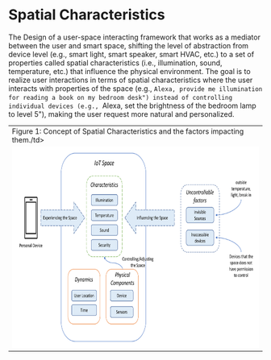 # Spatial Characteristics

The Design of a user-space interacting framework that works as a mediator between the user and smart space, shifting the level of abstraction from device level (e.g., smart light, smart speaker, smart HVAC, etc.) to a set of properties called spatial characteristics (i.e., illumination, sound, temperature, etc.) that influence the physical environment. The goal is to realize user interactions in terms of spatial characteristics where the user interacts with properties of the space (e.g., ``Alexa, provide me illumination for reading a book on my bedroom desk") instead of controlling individual devices (e.g., ``Alexa, set the brightness of the bedroom lamp to level 5"), making the user request more natural and personalized.




<table>
  <tr>
    <td>Figure 1: Concept of Spatial Characteristics and the factors impacting them./td>
  </tr>
  <tr>
    <td><img src="https://github.com/HamimAdal/Spatial-Characteristics/blob/main/Spatial%20Characteristics/ConceptualDiagram.pdf" width=800 height=400></td>
  </tr>
</table>
